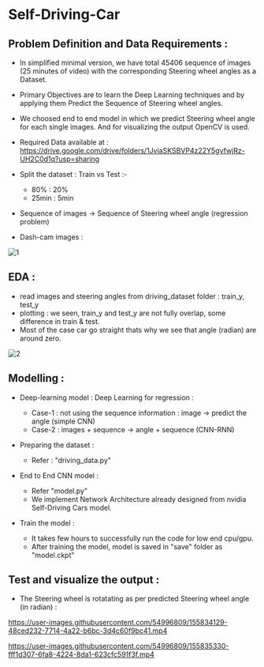 # Self-Driving-Car

## Problem Definition and Data Requirements :

- In simplified minimal version, we have total 45406 sequence of images (25 minutes of video) with the corresponding Steering wheel angles as a Dataset.
- Primary Objectives are to learn the Deep Learning techniques and by applying them Predict the Sequence of Steering wheel angles.
- We choosed end to end model in which we predict Steering wheel angle for each single images. And for visualizing the output OpenCV is used.
- Required Data available at : https://drive.google.com/drive/folders/1JviaSKSBVP4z22Y5gyfwjRz-UH2C0d1q?usp=sharing

- Split the dataset : Train vs Test :-
    - 80% : 20%
    - 25min : 5min
- Sequence of images -> Sequence of Steering wheel angle (regression problem)
- Dash-cam images :

![1](https://user-images.githubusercontent.com/54996809/155126005-0c5557c2-54a7-4d70-8010-00ab4e14b4f0.png)

## EDA :

- read images and steering angles from driving_dataset folder : train_y, test_y
- plotting : we seen, train_y and test_y are not fully overlap, some difference in train & test.
- Most of the case car go straight thats why we see that angle (radian) are around zero.

![2](https://user-images.githubusercontent.com/54996809/155775385-95c5f213-cef5-4ba2-b481-6f3968dc5694.png)

## Modelling :

- Deep-learning model : Deep Learning for regression :
    - Case-1 : not using the sequence information : image -> predict the angle (simple CNN)
    - Case-2 : images + sequence -> angle + sequence (CNN-RNN)

- Preparing the dataset : 
    - Refer : "driving_data.py"

- End to End CNN model : 
    - Refer "model.py"
    - We implement Network Architecture already designed from nvidia Self-Driving Cars model.
 
- Train the model :
    - It takes few hours to successfully run the code for low end cpu/gpu.
    - After training the model, model is saved in "save" folder as "model.ckpt"

## Test and visualize the output :
- The Steering wheel is rotatating as per predicted Steering wheel angle (in radian) :

https://user-images.githubusercontent.com/54996809/155834129-48ced232-7714-4a22-b6bc-3d4c60f9bc41.mp4

https://user-images.githubusercontent.com/54996809/155835330-fff1d307-6fa8-4224-8da1-623cfc591f3f.mp4



